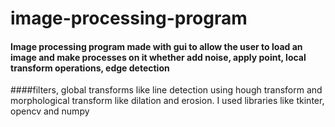 # image-processing-program
#### Image processing program made with gui to allow the user to load an image and make processes on it whether add noise, apply point, local transform operations, edge detection 
####filters, global transforms like line detection using hough transform and morphological transform like dilation and erosion. I used libraries like tkinter, opencv and numpy
